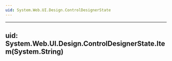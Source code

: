 ```yaml
---
uid: System.Web.UI.Design.ControlDesignerState
---
```


---
uid: System.Web.UI.Design.ControlDesignerState.Item(System.String)
---
